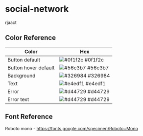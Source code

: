 # social-network

rjaact

## Color Reference

| Color             | Hex                                                                |
| ----------------- | ------------------------------------------------------------------ |
| Button default | ![#0f1f2c](https://via.placeholder.com/10/0f1f2c?text=+) #0f1f2c |
| Button hover default | ![#56c3b7](https://via.placeholder.com/10/56c3b7?text=+) #56c3b7 |
| Background| ![#326984](https://via.placeholder.com/10/326984?text=+) #326984 |
| Text | ![#e4edf1](https://via.placeholder.com/10/e4edf1?text=+) #e4edf1
| Error | ![#d44729](https://via.placeholder.com/10/d44729?text=+) #d44729
| Error text | ![#d44729](https://via.placeholder.com/10/d44729?text=+) #d44729|

## Font Reference

Roboto mono - https://fonts.google.com/specimen/Roboto+Mono
